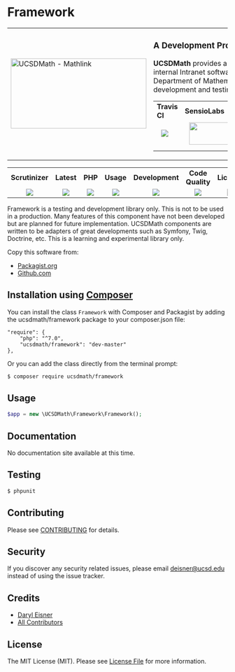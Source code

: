 # Framework
<table border="0">
  <tr>
    <td width="310"><img height="160" width="310"alt="UCSDMath - Mathlink" src="https://github.com/ucsdmath/Testing/blob/master/ucsdmath-logo.png"></td>
    <td><h3>A Development Project in PHP</h3><p><strong>UCSDMath</strong> provides a testing framework for general internal Intranet software applications for the UCSD, Department of Mathematics. This is used for development and testing only. [not for production]</p>

<table width="550"><tr><td width="120"><b>Travis CI</b></td><td width="250"><b>SensioLabs</b></td><td width="180"><b>Dependencies</b></td></tr><tr>
    <td width="120" align="center">
        <a href="https://travis-ci.org/ucsdmath/Framework">
        <img src="https://travis-ci.org/ucsdmath/Framework.svg?branch=master" style="float: left; margin: 0px 0px 10px 10px;"></a></td>
    <td width="250" align="center">
        <a href="https://insight.sensiolabs.com/projects/84f6f5c3-d1a6-429a-a4d2-a41f39311d4b">
        <img src="https://insight.sensiolabs.com/projects/84f6f5c3-d1a6-429a-a4d2-a41f39311d4b/big.png" style="float: right; margin: 0px 0px 10px 10px;" width="212" height="51"></a></td>
    <td width="180" align="center">
        <a href="https://www.versioneye.com/php/ucsdmath:framework">
        <img src="https://www.versioneye.com/php/ucsdmath:framework/dev-master/badge.png?style=flat" style="float:left;margin:0px 0px 10px 10px;"></a><br>
        <a href="https://codeclimate.com/github/ucsdmath/Framework">
        <img src="https://codeclimate.com/github/ucsdmath/Framework/badges/gpa.svg"></a>
</td></tr></table></td></tr></table>
<table width="880"><tr><td width="116" align="center"><b>Scrutinizer</b></td><td width="112" align="center"><b>Latest</b></td><td width="108" align="center"><b>PHP</b></td><td width="150" align="center"><b>Usage</b></td><td width="142" align="center"><b>Development</b></td><td width="142" align="center"><b>Code Quality</b></td><td width="110" align="center"><b>License</b></td></tr><tr>
    <td valign="top" width="116" align="center">
        <a href="https://scrutinizer-ci.com/g/ucsdmath/Framework/build-status/master">
        <img src="https://scrutinizer-ci.com/g/ucsdmath/Framework/badges/build.png?b=master"></a></td>
    <td valign="top" width="112" align="center">
        <a href="https://packagist.org/packages/ucsdmath/Framework">
        <img src="https://poser.pugx.org/ucsdmath/Framework/v/stable"></a></td>
    <td valign="top" width="108" align="center">
        <a href="https://php.net/">
        <img src="https://img.shields.io/badge/php-%3E%3D%207.0-8892BF.svg"></a></td>
    <td valign="top" width="150" align="center">
        <a href="https://packagist.org/packages/ucsdmath/Framework">
        <img src="https://poser.pugx.org/ucsdmath/Framework/downloads"></a></td>
    <td valign="top" width="142" align="center">
        <a href="https://packagist.org/packages/ucsdmath/Framework">
        <img src="https://poser.pugx.org/ucsdmath/Framework/v/unstable"></a></td>
    <td valign="top" width="142" align="center">
        <a href="https://scrutinizer-ci.com/g/ucsdmath/Framework/?branch=master">
        <img src="https://scrutinizer-ci.com/g/ucsdmath/Framework/badges/quality-score.png?b=master"></a></td>
    <td valign="top" width="110" align="center">
        <a href="https://packagist.org/packages/ucsdmath/Framework">
        <img src="https://poser.pugx.org/ucsdmath/Framework/license"></a></td>
</tr></table>

Framework is a testing and development library only. This is not to be used in a production.
Many features of this component have not been developed but are planned for future implementation.  UCSDMath components are written to be adapters of great developments such as Symfony, Twig, Doctrine, etc. This is a learning and experimental library only.

Copy this software from:
- [Packagist.org](https://packagist.org/packages/ucsdmath/Framework)
- [Github.com](https://github.com/ucsdmath/Framework)

## Installation using [Composer](http://getcomposer.org/)
You can install the class ```Framework``` with Composer and Packagist by
adding the ucsdmath/framework package to your composer.json file:

```
"require": {
    "php": "^7.0",
    "ucsdmath/framework": "dev-master"
},
```
Or you can add the class directly from the terminal prompt:

```bash
$ composer require ucsdmath/framework
```

## Usage

``` php
$app = new \UCSDMath\Framework\Framework();
```

## Documentation

No documentation site available at this time.
<!-- [Check out the documentation](http://math.ucsd.edu/~deisner/documentation/Framework/) -->

## Testing

``` bash
$ phpunit
```

## Contributing

Please see [CONTRIBUTING](CONTRIBUTING.md) for details.

## Security

If you discover any security related issues, please email deisner@ucsd.edu instead of using the issue tracker.

## Credits

- [Daryl Eisner](https://github.com/UCSDMath)
- [All Contributors](../../contributors)

## License

The MIT License (MIT). Please see [License File](LICENSE) for more information.
